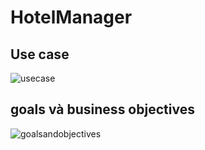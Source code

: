  # HotelManager
## Use case
![usecase](https://scontent.fhan5-1.fna.fbcdn.net/v/t34.0-12/23414178_712316478962815_1919429603_n.png?oh=5dd04f75f77f82415a5a34a5778e632b&oe=5A03A0BD)

## goals và business objectives
![goalsandobjectives](https://github.com/LightKnight3r/Tuan7/commit/ed37acf846d1e953857ca8ac1b62168a6943c3f8#diff-66d1b538d4a0033988fc8849a7f2b1ea)
